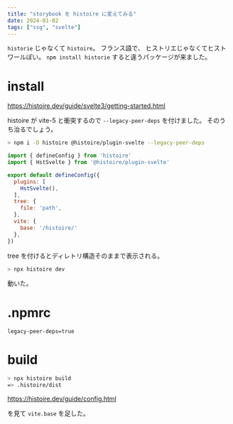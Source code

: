 ```yaml
---
title: "storybook を histoire に変えてみる"
date: 2024-01-02
tags: ["ssg", "svelte"]
---
```


`historie` じゃなくて `histoire`。
フランス語で、
ヒストリエじゃなくてヒストワールぽい。
`npm install historie` すると違うパッケージが来ました。

# install

https://histoire.dev/guide/svelte3/getting-started.html

histoire が vite-5 と衝突するので `--legacy-peer-deps` を付けました。
そのうち治るでしょう。

```sh
> npm i -D histoire @histoire/plugin-svelte --legacy-peer-deps
```

```js
import { defineConfig } from 'histoire'
import { HstSvelte } from '@histoire/plugin-svelte'

export default defineConfig({
  plugins: [
    HstSvelte(),
  ],
  tree: {
    file: 'path',
  },
  vite: {
    base: '/histoire/'
  },
})
```

tree を付けるとディレトリ構造そのままで表示される。

```sh
> npx histoire dev
```

動いた。

# .npmrc

```
legacy-peer-deps=true
```

# build

```sh
> npx histoire build
=> .histoire/dist
```

https://histoire.dev/guide/config.html

を見て `vite.base` を足した。

